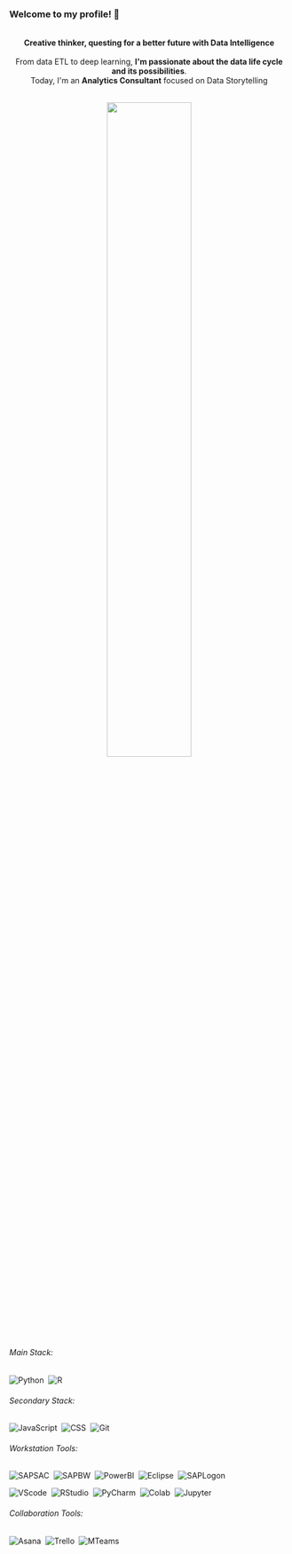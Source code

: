### Welcome to my profile! 👋


[//]: <img align="center" style="margin-bottom:100px" width=100% src="https://github.com/adorigueto/adorigueto/assets/97697928/9acbb44e-98f8-4f83-82f7-c19408c161cd" />
[//]: &nbsp;&nbsp;&nbsp;

<p align="center"><br><strong>Creative thinker, questing for a better future with Data Intelligence</strong> <br><br>From data ETL to deep learning, <strong>I'm passionate about the data life cycle and its possibilities</strong>. <br> Today, I'm an <strong>Analytics Consultant</strong> focused on Data Storytelling<br></p>&nbsp;

<div  align="center" style="margin-bottom:100px">
<img width=55% align="center"  src="https://github-readme-stats.vercel.app/api/top-langs/?username=adorigueto&layout=compact&size_weight=0.5&count_weight=0.5&hide=jupyter%20notebook" />
</div>

[//]: <img width=55% align="center"  src="https://github-readme-streak-stats.herokuapp.com?user=adorigueto&theme=default&hide_border=true&border_radius=5&mode=weekly" />
[//]: <img width=40% align="center" src="https://github-readme-stats-git-main-adorigueto.vercel.app/api/top-langs/?username=adorigueto&show_icons=true&theme=default&layout=compact" />

###### Main Stack:
![Python](https://img.shields.io/badge/Python-14354C?style=for-the-badge&logo=python&logoColor=white)&nbsp;
![R](https://img.shields.io/badge/R-276DC3?style=for-the-badge&logo=r&logoColor=white)&nbsp;

[//]: <img src="https://raw.githubusercontent.com/MicaelliMedeiros/micaellimedeiros/master/image/computer-illustration.png" min-width="400px" max-width="400px" width="400px" align="right" alt="Computador iuriCode">

###### Secondary Stack:
![JavaScript](https://img.shields.io/badge/JavaScript-F7DF1E?style=for-the-badge&logo=javascript&logoColor=black)&nbsp;
![CSS](https://img.shields.io/badge/CSS3-1572B6?style=for-the-badge&logo=css3&logoColor=white)&nbsp;
![Git](https://img.shields.io/badge/GIT-E44C30?style=for-the-badge&logo=git&logoColor=white)&nbsp;

###### Workstation Tools:
![SAPSAC](https://img.shields.io/badge/SAP_Analytics_Cloud-00B9F2?style=for-the-badge&logo=sap&logoColor=white)&nbsp;
![SAPBW](https://img.shields.io/badge/SAP_Business_Warehouse-1661BE?style=for-the-badge&logo=sap&logoColor=white)&nbsp;
![PowerBI](https://img.shields.io/badge/PowerBI-F2C811?style=for-the-badge&logo=Power%20BI&logoColor=black)&nbsp;
![Eclipse](https://img.shields.io/badge/Eclipse-2C2255?style=for-the-badge&logo=eclipse&logoColor=white)&nbsp;
![SAPLogon](https://img.shields.io/badge/SAP_Logon-FFC400?style=for-the-badge&logo=sap&logoColor=black)&nbsp;

![VScode](https://img.shields.io/badge/VSCode-0078D4?style=for-the-badge&logo=visual%20studio%20code&logoColor=white)&nbsp;
![RStudio](https://img.shields.io/badge/RStudio-75AADB?style=for-the-badge&logo=RStudio&logoColor=white)&nbsp;
![PyCharm](https://img.shields.io/badge/PyCharm-000000.svg?&style=for-the-badge&logo=PyCharm&logoColor=white)&nbsp;
![Colab](https://img.shields.io/badge/Colab-F9AB00?style=for-the-badge&logo=googlecolab&color=525252)&nbsp;
![Jupyter](https://img.shields.io/badge/Jupyter-F37626.svg?&style=for-the-badge&logo=Jupyter&logoColor=white)&nbsp;

###### Collaboration Tools:
![Asana](https://img.shields.io/badge/asana-E44C30?style=for-the-badge&logo=asana&logoColor=white)&nbsp;
![Trello](https://img.shields.io/badge/Trello-0052CC?style=for-the-badge&logo=trello&logoColor=white)&nbsp;
![MTeams](https://img.shields.io/badge/Microsoft_Teams-6264A7?style=for-the-badge&logo=microsoft-teams&logoColor=white)&nbsp;

&nbsp;
&nbsp;
<!--
## Contacts:

<div> 
<a href="https://www.instagram.com/rafa.alexandrino" target="_blank"><img src="https://img.shields.io/badge/-Instagram-%23E4405F?style=for-the-badge&logo=instagram&logoColor=white">
</a>
<a href = "mailto:contato.adorigueto@gmail.com"> <img src="https://img.shields.io/badge/-Gmail-%23333?style=for-the-badge&logo=gmail&logoColor=white" target="_blank"></a>
<a href="https://www.linkedin.com/in/rafael-ladeia/" target="_blank"><img src="https://img.shields.io/badge/-LinkedIn-%230077B5?style=for-the-badge&logo=linkedin&logoColor=white"  target="_blank"></a> 
<a href="https://medium.com/@adorigueto" target="_blank"><img src="https://img.shields.io/badge/-Medium-%23000000?style=for-the-badge&logo=medium&logoColor=white"  target="_blank"></a> 
</div>&nbsp;&nbsp;
  
[//]: <img width=100% src="https://capsule-render.vercel.app/api?type=waving&color=8F0D87&height=120&section=footer"/>


<!--
**adorigueto/adorigueto** is a ✨ _special_ ✨ repository because its `README.md` (this file) appears on your GitHub profile.

Here are some ideas to get you started:

- 🔭 I’m currently working on ...
- 🌱 I’m currently learning ...
- 👯 I’m looking to collaborate on ...
- 🤔 I’m looking for help with ...
- 💬 Ask me about ...
- 📫 How to reach me: ...
- 😄 Pronouns: ...
- ⚡ Fun fact: ...
-->
